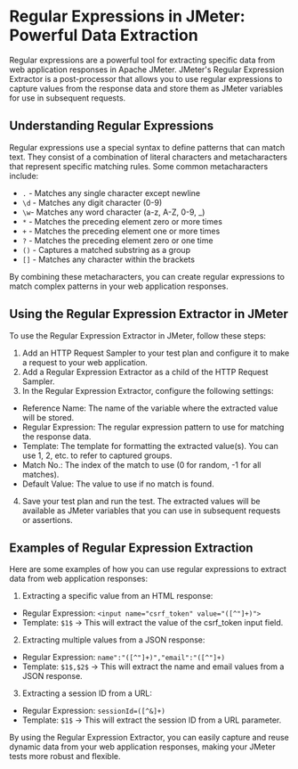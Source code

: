 # Regular Expressions in JMeter: Powerful Data Extraction

Regular expressions are a powerful tool for extracting specific data from web application responses in Apache JMeter. JMeter's Regular Expression Extractor is a post-processor that allows you to use regular expressions to capture values from the response data and store them as JMeter variables for use in subsequent requests.

## Understanding Regular Expressions
Regular expressions use a special syntax to define patterns that can match text. They consist of a combination of literal characters and metacharacters that represent specific matching rules. Some common metacharacters include:
* `.` - Matches any single character except newline
* `\d` - Matches any digit character (0-9)
* `\w`- Matches any word character (a-z, A-Z, 0-9, _)
* `*` - Matches the preceding element zero or more times
* `+` - Matches the preceding element one or more times
* `?` - Matches the preceding element zero or one time
* `()` - Captures a matched substring as a group
* `[]` - Matches any character within the brackets
  
By combining these metacharacters, you can create regular expressions to match complex patterns in your web application responses.

## Using the Regular Expression Extractor in JMeter
To use the Regular Expression Extractor in JMeter, follow these steps:
1. Add an HTTP Request Sampler to your test plan and configure it to make a request to your web application.
2. Add a Regular Expression Extractor as a child of the HTTP Request Sampler.
3. In the Regular Expression Extractor, configure the following settings:
  * Reference Name: The name of the variable where the extracted value will be stored.
  * Regular Expression: The regular expression pattern to use for matching the response data.
  * Template: The template for formatting the extracted value(s). You can use $1$, $2$, etc. to refer to captured groups.
  * Match No.: The index of the match to use (0 for random, -1 for all matches).
  * Default Value: The value to use if no match is found.
4. Save your test plan and run the test.
The extracted values will be available as JMeter variables that you can use in subsequent requests or assertions.

## Examples of Regular Expression Extraction
Here are some examples of how you can use regular expressions to extract data from web application responses:
1. Extracting a specific value from an HTML response:
* Regular Expression: `<input name="csrf_token" value="([^"]+)">`
* Template: `$1$`
-> This will extract the value of the csrf_token input field.
  
2. Extracting multiple values from a JSON response:
* Regular Expression: `name":"([^"]+)","email":"([^"]+)`
* Template: `$1$,$2$`
-> This will extract the name and email values from a JSON response.
  
3. Extracting a session ID from a URL:
* Regular Expression: `sessionId=([^&]+)`
* Template: `$1$`
-> This will extract the session ID from a URL parameter.
  
By using the Regular Expression Extractor, you can easily capture and reuse dynamic data from your web application responses, making your JMeter tests more robust and flexible.
